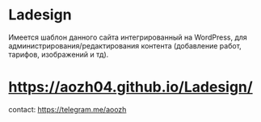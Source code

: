# Ladesign
Имеется шаблон данного сайта интегрированный на WordPress, для администрирования/редактирования контента (добавление работ, тарифов, изображений и тд).

# https://aozh04.github.io/Ladesign/

contact: https://telegram.me/aoozh
